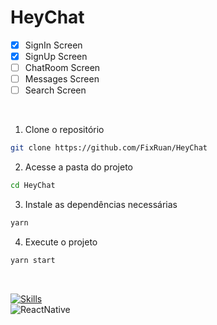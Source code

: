 # HeyChat

- [x] SignIn Screen
- [x] SignUp Screen
- [ ] ChatRoom Screen
- [ ] Messages Screen
- [ ] Search Screen

<br>

1. Clone o repositório

```bash
git clone https://github.com/FixRuan/HeyChat
```

2. Acesse a pasta do projeto

```bash
cd HeyChat
```

3. Instale as dependências necessárias

```bash
yarn
```

4. Execute o projeto

```bash
yarn start
```

</br>


[![Skills](https://skillicons.dev/icons?i=react,typescript,firebase)](https://skillicons.dev)
<br>
<img  align="center" alt="ReactNative" src="https://img.shields.io/badge/React_Native-20232A?style=for-the-badge&logo=react&logoColor=61DAFB"/>
